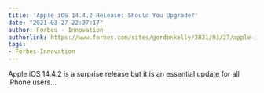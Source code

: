 ```yaml
---
title: 'Apple iOS 14.4.2 Release: Should You Upgrade?'
date: "2021-03-27 22:37:17"
author: Forbes - Innovation
authorlink: https://www.forbes.com/sites/gordonkelly/2021/03/27/apple-ios-1442-release-should-you-update-free-iphone-upgrade/
tags:
- Forbes-Innovation
---
```

Apple iOS 14.4.2 is a surprise release but it is an essential update for all iPhone users...